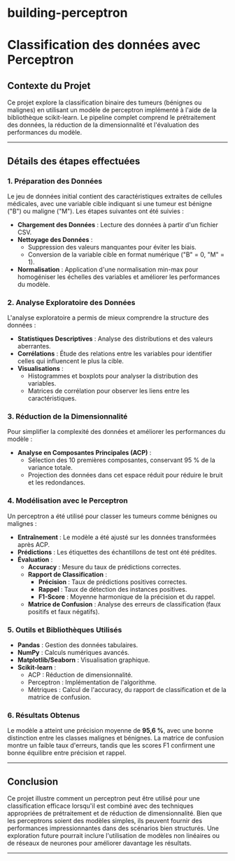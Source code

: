 # building-perceptron
# **Classification des données avec Perceptron**

## **Contexte du Projet**
Ce projet explore la classification binaire des tumeurs (bénignes ou malignes) en utilisant un modèle de perceptron implémenté à l'aide de la bibliothèque scikit-learn. Le pipeline complet comprend le prétraitement des données, la réduction de la dimensionnalité et l'évaluation des performances du modèle.

---

## **Détails des étapes effectuées**

### **1. Préparation des Données**
Le jeu de données initial contient des caractéristiques extraites de cellules médicales, avec une variable cible indiquant si une tumeur est bénigne ("B") ou maligne ("M"). Les étapes suivantes ont été suivies :
- **Chargement des Données** : Lecture des données à partir d'un fichier CSV.
- **Nettoyage des Données** :
  - Suppression des valeurs manquantes pour éviter les biais.
  - Conversion de la variable cible en format numérique ("B" = 0, "M" = 1).
- **Normalisation** : Application d'une normalisation min-max pour homogéniser les échelles des variables et améliorer les performances du modèle.

### **2. Analyse Exploratoire des Données**
L'analyse exploratoire a permis de mieux comprendre la structure des données :
- **Statistiques Descriptives** : Analyse des distributions et des valeurs aberrantes.
- **Corrélations** : Étude des relations entre les variables pour identifier celles qui influencent le plus la cible.
- **Visualisations** :
  - Histogrammes et boxplots pour analyser la distribution des variables.
  - Matrices de corrélation pour observer les liens entre les caractéristiques.

### **3. Réduction de la Dimensionnalité**
Pour simplifier la complexité des données et améliorer les performances du modèle :
- **Analyse en Composantes Principales (ACP)** :
  - Sélection des 10 premières composantes, conservant 95 % de la variance totale.
  - Projection des données dans cet espace réduit pour réduire le bruit et les redondances.

### **4. Modélisation avec le Perceptron**
Un perceptron a été utilisé pour classer les tumeurs comme bénignes ou malignes :
- **Entraînement** : Le modèle a été ajusté sur les données transformées après ACP.
- **Prédictions** : Les étiquettes des échantillons de test ont été prédites.
- **Évaluation** :
  - **Accuracy** : Mesure du taux de prédictions correctes.
  - **Rapport de Classification** :
    - **Précision** : Taux de prédictions positives correctes.
    - **Rappel** : Taux de détection des instances positives.
    - **F1-Score** : Moyenne harmonique de la précision et du rappel.
  - **Matrice de Confusion** : Analyse des erreurs de classification (faux positifs et faux négatifs).

### **5. Outils et Bibliothèques Utilisés**
- **Pandas** : Gestion des données tabulaires.
- **NumPy** : Calculs numériques avancés.
- **Matplotlib/Seaborn** : Visualisation graphique.
- **Scikit-learn** :
  - ACP : Réduction de dimensionnalité.
  - Perceptron : Implémentation de l'algorithme.
  - Métriques : Calcul de l'accuracy, du rapport de classification et de la matrice de confusion.

### **6. Résultats Obtenus**
Le modèle a atteint une précision moyenne de **95,6 %**, avec une bonne distinction entre les classes malignes et bénignes. La matrice de confusion montre un faible taux d'erreurs, tandis que les scores F1 confirment une bonne équilibre entre précision et rappel.

---

## **Conclusion**
Ce projet illustre comment un perceptron peut être utilisé pour une classification efficace lorsqu'il est combiné avec des techniques appropriées de prétraitement et de réduction de dimensionnalité. Bien que les perceptrons soient des modèles simples, ils peuvent fournir des performances impressionnantes dans des scénarios bien structurés. Une exploration future pourrait inclure l'utilisation de modèles non linéaires ou de réseaux de neurones pour améliorer davantage les résultats.

---

